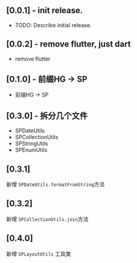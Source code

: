 ## [0.0.1] - init release.

* TODO: Describe initial release.

## [0.0.2] - remove flutter, just dart

* remove flutter

## [0.1.0] - 前缀HG -> SP

* 前缀HG -> SP

## [0.3.0] - 拆分几个文件

* SPDateUtils
* SPCollectionUtils
* SPStringUtils
* SPEnumUtils

## [0.3.1]

新增 `SPDateUtils.formatFromString`方法

## [0.3.2]

新增 `SPCollectionUtils.join`方法

## [0.4.0]

新增 `SPLayoutUtils` 工具类